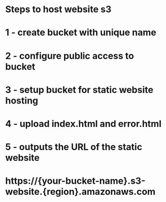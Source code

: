 # Steps to host website s3

# 1 - create bucket with unique name

# 2 - configure public access to bucket 

# 3 - setup bucket for static website hosting

# 4 - upload index.html and error.html

# 5 - outputs the URL of the static website

# https://{your-bucket-name}.s3-website.{region}.amazonaws.com
